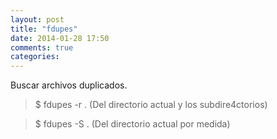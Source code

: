 ```yaml
---
layout: post
title: "fdupes"
date: 2014-01-28 17:50
comments: true
categories: 
---
```

Buscar archivos duplicados.

>$ fdupes -r .  (Del directorio actual y los subdire4ctorios)

>$ fdupes -S .  (Del directorio actual por medida)

